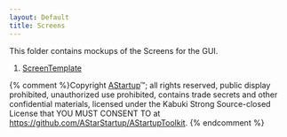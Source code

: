 ```yaml
---
layout: Default
title: Screens
---
```


This folder contains mockups of the Screens for the GUI.

1. [ScreenTemplate](./ScreenTemplate)

{% comment %}Copyright [AStartup](https://astartup.net)™; all rights reserved, public display prohibited, unauthorized use prohibited, contains trade secrets and other confidential materials, licensed under the Kabuki Strong Source-closed License that YOU MUST CONSENT TO at <https://github.com/AStarStartup/AStartupToolkit>. {% endcomment %}
